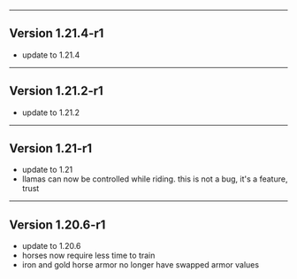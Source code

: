 ------------------------------------------------------
Version 1.21.4-r1
------------------------------------------------------
- update to 1.21.4

------------------------------------------------------
Version 1.21.2-r1
------------------------------------------------------
- update to 1.21.2

------------------------------------------------------
Version 1.21-r1
------------------------------------------------------
- update to 1.21
- llamas can now be controlled while riding. this is not a bug, it's a feature, trust

------------------------------------------------------
Version 1.20.6-r1
------------------------------------------------------
- update to 1.20.6
- horses now require less time to train
- iron and gold horse armor no longer have swapped armor values